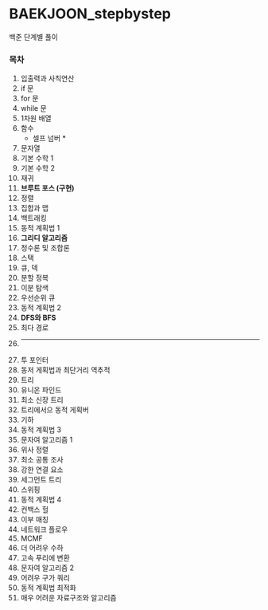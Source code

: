 # BAEKJOON_stepbystep
백준 단계별 풀이

### 목차
1. 입출력과 사칙연산
2. if 문
3. for 문
4. while 문
5. 1차원 배열
6. 함수
    - 셀프 넘버 *
8. 문자열
9. 기본 수학 1
10. 기본 수학 2
11. 재귀
12. **브루트 포스 (구현)**
13. 정렬
14. 집합과 맵
15. 백트래킹
16. 동적 계획법 1
17. **그리디 알고리즘**
18. 정수론 및 조합론
19. 스택
20. 큐, 덱
22. 분할 정복
23. 이분 탐색
24. 우선순위 큐
25. 동적 계획법 2
26. **DFS와 BFS**
27. 최다 경로
28. ---------------
29. 투 포인터
30. 동저 게획법과 최단거리 역추적
31. 트리
32. 유니온 파인드
33. 최소 신장 트리
34. 트리에서으 동적 게획버
35. 기하
36. 동적 계획법 3
37. 문자여 알고리즘 1
38. 위사 정렬
39. 최소 공통 조사
40. 강한 연결 요소
41. 세그먼트 트리
42. 스위핑
43. 동적 계획법 4
44. 컨백스 헐
45. 이부 매칭
46. 네트워크 플로우
47. MCMF
48. 더 어려우 수하
49. 고속 푸리에 변환
50. 문자여 알고리즘 2
51. 어려우 구가 쿼리
52. 동적 계획법 최적화
53. 매우 어려운 자료구조와 알고리즘

